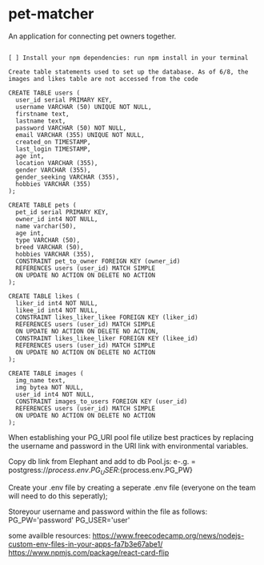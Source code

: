 # pet-matcher

An application for connecting pet owners together.

```

[ ] Install your npm dependencies: run npm install in your terminal

Create table statements used to set up the database. As of 6/8, the images and likes table are not accessed from the code

CREATE TABLE users (
  user_id serial PRIMARY KEY,
  username VARCHAR (50) UNIQUE NOT NULL,
  firstname text,
  lastname text,
  password VARCHAR (50) NOT NULL,
  email VARCHAR (355) UNIQUE NOT NULL,
  created_on TIMESTAMP,
  last_login TIMESTAMP,
  age int,
  location VARCHAR (355),
  gender VARCHAR (355),
  gender_seeking VARCHAR (355),
  hobbies VARCHAR (355)
);

CREATE TABLE pets (
  pet_id serial PRIMARY KEY,
  owner_id int4 NOT NULL,
  name varchar(50),
  age int,
  type VARCHAR (50),
  breed VARCHAR (50),
  hobbies VARCHAR (355),
  CONSTRAINT pet_to_owner FOREIGN KEY (owner_id)
  REFERENCES users (user_id) MATCH SIMPLE
  ON UPDATE NO ACTION ON DELETE NO ACTION
);

CREATE TABLE likes (
  liker_id int4 NOT NULL,
  likee_id int4 NOT NULL,
  CONSTRAINT likes_liker_likee FOREIGN KEY (liker_id)
  REFERENCES users (user_id) MATCH SIMPLE
  ON UPDATE NO ACTION ON DELETE NO ACTION,
  CONSTRAINT likes_likee_liker FOREIGN KEY (likee_id)
  REFERENCES users (user_id) MATCH SIMPLE
  ON UPDATE NO ACTION ON DELETE NO ACTION
);

CREATE TABLE images (
  img_name text,
  img bytea NOT NULL,
  user_id int4 NOT NULL,
  CONSTRAINT images_to_users FOREIGN KEY (user_id)
  REFERENCES users (user_id) MATCH SIMPLE
  ON UPDATE NO ACTION ON DELETE NO ACTION
);
```

When establishing your PG_URI pool file utilize best practices by replacing the username and password in the URI link with environmental variables.

Copy db link from Elephant and add to db Pool.js:
e-.g. = postgress://${process.env.PG_USER}:${process.env.PG_PW}<pasteElephantUriHere>

Create your .env file by creating a seperate .env file (everyone on the team will need to do this seperatly);

Storeyour username and password within the file as follows:
PG_PW='password'
PG_USER='user'

some availble resources:
https://www.freecodecamp.org/news/nodejs-custom-env-files-in-your-apps-fa7b3e67abe1/
https://www.npmjs.com/package/react-card-flip

